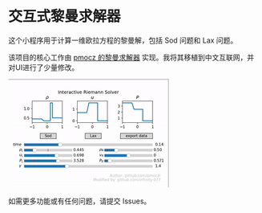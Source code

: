 # 交互式黎曼求解器

这个小程序用于计算一维欧拉方程的黎曼解，包括 Sod 问题和 Lax 问题。

该项目的核心工作由 [pmocz 的黎曼求解器](https://github.com/pmocz/riemann-solver) 实现。我将其移植到中文互联网，并对UI进行了少量修改。

![演示图](https://github.com/infinity-07/riemann-solver-python/blob/main/demo.gif)

如需更多功能或有任何问题，请提交 Issues。

